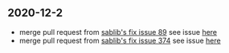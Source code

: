 2020-12-2
----------------

- merge pull request from  [sablib's fix issue 89](https://github.com/sablib/YYText/commit/d67c73c572d267d6f72e4475f516c8d09e3bde7b) see issue [here](https://github.com/ibireme/YYText/issues/89)
- merge pull request from  [sablib's fix issue 374](https://github.com/sablib/YYText/commit/fee3146964fcee93c796f46cecfdaeaa96d3ba6d) see issue [here](https://github.com/ibireme/YYText/issues/374)